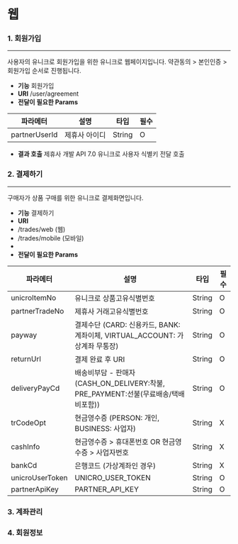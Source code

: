# 웹

### 1. 회원가입

***

사용자의 유니크로 회원가입을 위한 유니크로 웹페이지입니다. 약관동의 > 본인인증 > 회원가입 순서로 진행됩니다.

* **기능** 회원가입
* **URI** /user/agreement
* **전달이 필요한 Params**

| 파라메터          | 설명      | 타입     | 필수 |
| ------------- | ------- | ------ | -- |
| partnerUserId | 제휴사 아이디 | String | O  |

* **결과 호출** 제휴사 개발 API 7.0 유니크로 사용자 식별키 전달 호출

### 2. 결제하기

***

구매자가 상품 구매를 위한 유니크로 결제화면입니다.

* **기능** 결제하기
* **URI**
* /trades/web (웹)
* /trades/mobile (모바일)
*
* **전달이 필요한 Params**

| 파라메터           | 설명                                                               | 타입     | 필수 |
| -------------- | ---------------------------------------------------------------- | ------ | -- |
| unicroItemNo   | 유니크로 상품고유식별번호                                                    | String | O  |
| partnerTradeNo | 제휴사 거래고유식별번호                                                     | String | O  |
| payway         | 결제수단 (CARD: 신용카드, BANK: 계좌이체, VIRTUAL\_ACCOUNT: 가상계좌 무통장)        | String | O  |
| returnUrl      | 결제 완료 후 URI                                                      | String | O  |
| deliveryPayCd  | 배송비부담 - 판매자 (CASH\_ON\_DELIVERY:착불, PRE\_PAYMENT:선불(무료배송/택배비포함)) | String | O  |
| trCodeOpt      | 현금영수증 (PERSON: 개인, BUSINESS: 사업자)                                | String | X  |
| cashInfo       | 현금영수증 > 휴대폰번호 OR 현금영수증 > 사업자번호                                   | String | X  |
| bankCd         | 은행코드 (가상계좌인 경우)                                                  | String | X  |
| unicroUserToken |UNICRO_USER_TOKEN                                                    | String | O  |
| partnerApiKey | PARTNER_API_KEY                                                    | String | O  |

### 3. 계좌관리

### 4. 회원정보&#x20;
